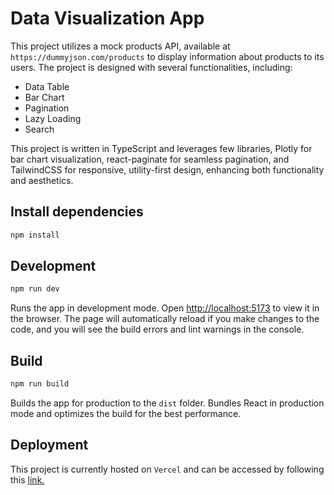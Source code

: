 # Data Visualization App

This project utilizes a mock products API, available at `https://dummyjson.com/products` to display information about products to its users. The project is designed with several functionalities, including:

- Data Table
- Bar Chart
- Pagination
- Lazy Loading
- Search

This project is written in TypeScript and leverages few libraries, Plotly for bar chart visualization, react-paginate for seamless pagination, and TailwindCSS for responsive, utility-first design, enhancing both functionality and aesthetics.

## Install dependencies

```sh
npm install
```

## Development

```sh
npm run dev
```

Runs the app in development mode. Open [http://localhost:5173](http://localhost:5173) to view it in the browser. The page will automatically reload if you make changes to the code, and you will see the build errors and lint warnings in the console.

## Build

```sh
npm run build
```

Builds the app for production to the `dist` folder. Bundles React in production mode and optimizes the build for the best performance.

## Deployment

This project is currently hosted on `Vercel` and can be accessed by following this [link.](https://data-visualization-weld.vercel.app/)

